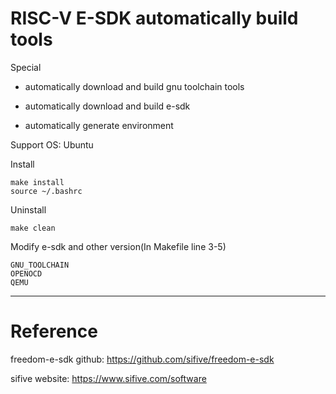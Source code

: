 # RISC-V E-SDK automatically build tools

Special

-   automatically download and build gnu toolchain tools

-   automatically download and build e-sdk

-   automatically generate environment

Support OS: 
  Ubuntu

Install

```
make install
source ~/.bashrc
```

Uninstall
```
make clean
```

Modify e-sdk and other version(In Makefile line 3-5)
```
GNU_TOOLCHAIN
OPENOCD
QEMU
```

---

# Reference

freedom-e-sdk github: https://github.com/sifive/freedom-e-sdk

sifive website: https://www.sifive.com/software

